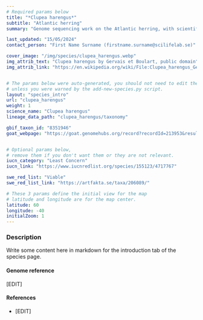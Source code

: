 ```yaml
---
# Required params below
title: "*Clupea harengus*"
subtitle: "Atlantic herring"
summary: "Genome sequencing work on the Atlantic herring, with scientific name Clupea harengus."

last_updated: "15/05/2024"
contact_person: "First Name Surname (firstname.surname@scilifelab.se)"

cover_image: "/img/species/clupea_harengus.webp"
img_attrib_text: "Clupea harengus by Gervais et Boulart, public domain"
img_attrib_link: "https://en.wikipedia.org/wiki/File:Clupea_harengus_Gervais.jpg"


# The params below were auto-generated, you should not need to edit them...
# unless you were warned by the add-new-species.py script.
layout: "species_intro"
url: "clupea_harengus"
weight: 1
science_name: "Clupea harengus"
lineage_data_path: "clupea_harengus/taxonomy"

gbif_taxon_id: "8351946"
goat_webpage: "https://goat.genomehubs.org/record?recordId=213953&result=taxon&taxonomy=ncbi#Parnassius%20mnemosyne"


# Optional params below,
# remove them if you don't want them or they are not relevant.
iucn_category: "Least Concern"
iucn_link: "https://www.iucnredlist.org/species/155123/4717767"

swe_red_list: "Viable"
swe_red_list_link: "https://artfakta.se/taxa/206089/"

# These 3 params define the initial view for the map
# latitude and longitude are for the map center.
latitude: 60
longitude: -40
initialZoom: 1
---
```


### Description

Write some content here in markdown for the introduction tab of the species page.

#### Genome reference

[EDIT]

#### References

- [EDIT]
